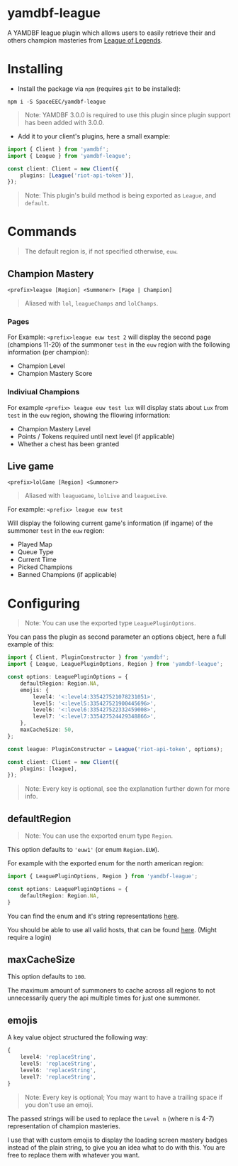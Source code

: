 # yamdbf-league
A YAMDBF league plugin which allows users to easily retrieve their and others champion masteries from [League of Legends](https://leagueoflegends.com).

# Installing
- Install the package via `npm` (requires `git` to be installed):
```
npm i -S SpaceEEC/yamdbf-league
```
> Note: YAMDBF 3.0.0 is required to use this plugin since plugin support has been added with 3.0.0.

- Add it to your client's plugins, here a small example:
```ts
import { Client } from 'yamdbf';
import { League } from 'yamdbf-league';

const client: Client = new Client({
	plugins: [League('riot-api-token')],
});
```
> Note: This plugin's build method is being exported as `League`, and `default`.

# Commands
> The default region is, if not specified otherwise, `euw`.

## Champion Mastery
`<prefix>league [Region] <Summoner> [Page | Champion]`
> Aliased with `lol`, `leagueChamps` and `lolChamps`.

### Pages
For Example: `<prefix>league euw test 2` will display the second page (champions 11-20) of the summoner `test` in the `euw` region with the following information (per champion):
- Champion Level
- Champion Mastery Score

### Indiviual Champions
For example `<prefix> league euw test lux`
will display stats about `Lux` from `test` in the `euw` region, showing the fllowing information:
- Champion Mastery Level
- Points / Tokens required until next level (if applicable)
- Whether a chest has been granted

## Live game

`<prefix>lolGame [Region] <Summoner>`
> Aliased with `leagueGame`, `lolLive` and `leagueLive`.

For example: `<prefix> league euw test`

Will display the following current game's information (if ingame) of the summoner `test` in the `euw` region:
- Played Map
- Queue Type
- Current Time
- Picked Champions
- Banned Champions (if applicable)
# Configuring
> Note: You can use the exported type `LeaguePluginOptions`.

You can pass the plugin as second parameter an options object, here a full example of this:

```ts
import { Client, PluginConstructor } from 'yamdbf';
import { League, LeaguePluginOptions, Region } from 'yamdbf-league';

const options: LeaguePluginOptions = {
	defaultRegion: Region.NA,
	emojis: {
		level4: '<:level4:335427521078231051>',
		level5: '<:level5:335427521900445696>',
		level6: '<:level6:335427522332459008>',
		level7: '<:level7:335427524429348866>',
	},
	maxCacheSize: 50,
};

const league: PluginConstructor = League('riot-api-token', options);

const client: Client = new Client({
	plugins: [league],
});
```
> Note: Every key is optional, see the explanation further down for more info.

## defaultRegion
> Note: You can use the exported enum type `Region`.

This option defaults to `'euw1'` (or enum `Region.EUW`).

For example with the exported enum for the north american region:
```ts
import { LeaguePluginOptions, Region } from 'yamdbf-league';

const options: LeaguePluginOptions = {
	defaultRegion: Region.NA,
}
```
You can find the enum and it's string representations [here](src/types/Region.ts).

You should be able to use all valid hosts, that can be found [here](https://developer.riotgames.com/regional-endpoints.html). (Might require a login)

## maxCacheSize
This option defaults to `100`.

The maximum amount of summoners to cache across all regions to not unnecessarily query the api multiple times for just one summoner.

## emojis
A key value object structured the following way:
```ts
{
	level4: 'replaceString',
	level5: 'replaceString',
	level6: 'replaceString',
	level7: 'replaceString',
}
```
>Note: Every key is optional; You may want to have a trailing space if you don't use an emoji.

The passed strings will be used to replace the `Level n` (where n is 4-7) representation of champion masteries.

I use that with custom emojis to display the loading screen mastery badges instead of the plain string, to give you an idea what to do with this.
You are free to replace them with whatever you want.